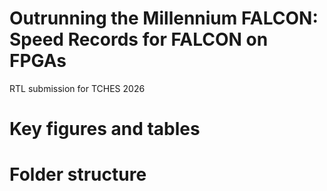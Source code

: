 # Outrunning the Millennium FALCON: Speed Records for FALCON on FPGAs
RTL submission for TCHES 2026

# Key figures and tables


# Folder structure
